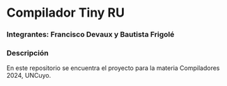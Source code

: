 # Compilador Tiny RU

### Integrantes: Francisco Devaux y Bautista Frigolé

### Descripción

En este repositorio se encuentra el proyecto para la materia Compiladores 2024, UNCuyo.